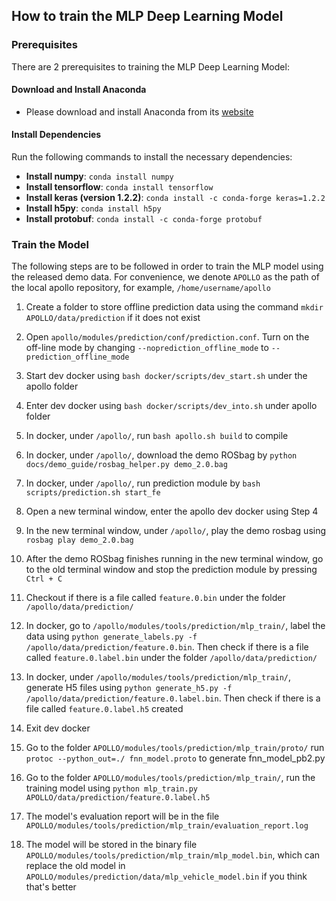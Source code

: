 ## How to train the MLP Deep Learning Model

### Prerequisites
There are 2 prerequisites to training the MLP Deep Learning Model:
#### Download and Install Anaconda
* Please download and install Anaconda from its [website](https://www.anaconda.com/download)

#### Install Dependencies
Run the following commands to install the necessary dependencies:
* **Install numpy**: `conda install numpy`
* **Install tensorflow**: `conda install tensorflow`
* **Install keras (version 1.2.2)**: `conda install -c conda-forge keras=1.2.2`
* **Install h5py**: `conda install h5py`
* **Install protobuf**: `conda install -c conda-forge protobuf`

### Train the Model
The following steps are to be followed in order to train the MLP model using the released demo data. For convenience, we denote `APOLLO` as the path of the local apollo repository, for example, `/home/username/apollo`

1. Create a folder to store offline prediction data using the command `mkdir APOLLO/data/prediction` if it does not exist

2. Open `apollo/modules/prediction/conf/prediction.conf`. Turn on the off-line mode by changing `--noprediction_offline_mode` to `--prediction_offline_mode`

3. Start dev docker using `bash docker/scripts/dev_start.sh` under the apollo folder

4. Enter dev docker using `bash docker/scripts/dev_into.sh` under apollo folder

5. In docker, under `/apollo/`, run `bash apollo.sh build` to compile

6. In docker, under `/apollo/`, download the demo ROSbag by `python docs/demo_guide/rosbag_helper.py demo_2.0.bag`

7. In docker, under `/apollo/`, run prediction module by `bash scripts/prediction.sh start_fe`

8. Open a new terminal window, enter the apollo dev docker using Step 4

9. In the new terminal window, under `/apollo/`, play the demo rosbag using `rosbag play demo_2.0.bag`

10. After the demo ROSbag finishes running in the new terminal window, go to the old terminal window and stop the prediction module by pressing `Ctrl + C`

11. Checkout if there is a file called `feature.0.bin` under the folder `/apollo/data/prediction/`

12. In docker, go to `/apollo/modules/tools/prediction/mlp_train/`, label the data using
`python generate_labels.py -f /apollo/data/prediction/feature.0.bin`. Then check if there is a file called `feature.0.label.bin` under the folder `/apollo/data/prediction/`

13. In docker, under `/apollo/modules/tools/prediction/mlp_train/`, generate H5 files using `python generate_h5.py -f /apollo/data/prediction/feature.0.label.bin`. Then check if there is a file called `feature.0.label.h5` created

14. Exit dev docker

15. Go to the folder `APOLLO/modules/tools/prediction/mlp_train/proto/` run `protoc --python_out=./ fnn_model.proto` to generate fnn_model_pb2.py

16. Go to the folder `APOLLO/modules/tools/prediction/mlp_train/`, run the training model using `python mlp_train.py APOLLO/data/prediction/feature.0.label.h5`

17. The model's evaluation report will be in the file `APOLLO/modules/tools/prediction/mlp_train/evaluation_report.log`

18. The model will be stored in the binary file `APOLLO/modules/tools/prediction/mlp_train/mlp_model.bin`, which can replace the old model in `APOLLO/modules/prediction/data/mlp_vehicle_model.bin` if you think that's better
